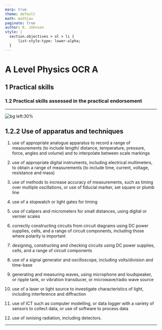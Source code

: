 ```yaml
---
marp: true
theme: default
math: mathjax
paginate: true
author: R. Johnson
style: |
  section.objectives > ol > li {
      list-style-type: lower-alpha;
  }
---
```


# A Level Physics OCR A
## 1 Practical skills
### 1.2 Practical skills assessed in the practical endorsement

---

<!-- _class: objectives -->

![bg left:30%](https://images.unsplash.com/photo-1492962827063-e5ea0d8c01f5?ixlib=rb-4.0.3&ixid=MnwxMjA3fDB8MHxwaG90by1wYWdlfHx8fGVufDB8fHx8&auto=format&fit=crop&w=2121&q=80)
## 1.2.2 Use of apparatus and techniques


1. use of appropriate analogue apparatus to record a range of measurements (to include length/ distance, temperature, pressure, force, angles and volume) and to interpolate between scale markings

2. use of appropriate digital instruments, including electrical multimeters, to obtain a range of measurements (to include time, current, voltage, resistance and mass)

3. use of methods to increase accuracy of measurements, such as timing over multiple oscillations, or use of fiducial marker, set square or plumb line

4. use of a stopwatch or light gates for timing

5. use of calipers and micrometers for small
distances, using digital or vernier scales

6. correctly constructing circuits from circuit diagrams using DC power supplies, cells, and a range of circuit components, including those where polarity is important

7. designing, constructing and checking circuits using DC power supplies, cells, and a range of circuit components

8. use of a signal generator and oscilloscope, including volts/division and time-base

9. generating and measuring waves, using microphone and loudspeaker, or ripple tank, or vibration transducer, or microwave/radio wave source

10. use of a laser or light source to investigate characteristics of light, including interference and diffraction

11. use of ICT such as computer modelling, or data logger with a variety of sensors to collect data, or use of software to process data

12. use of ionising radiation, including detectors.



---
